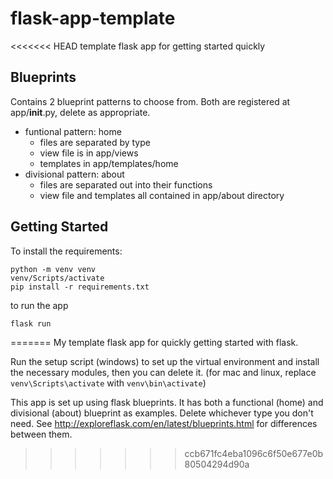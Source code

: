 # flask-app-template
<<<<<<< HEAD
template flask app for getting started quickly

## Blueprints
Contains 2 blueprint patterns to choose from. Both are registered at app/__init__.py, delete as appropriate.
* funtional pattern: home 
  * files are separated by type
  * view file is in app/views 
  * templates in app/templates/home
* divisional pattern: about
  * files are separated out into their functions
  * view file and templates all contained in app/about directory

## Getting Started
To install the requirements:
```
python -m venv venv
venv/Scripts/activate
pip install -r requirements.txt
```
to run the app
```
flask run
```
=======
My template flask app for quickly getting started with flask.

Run the setup script (windows) to set up the virtual environment and install the necessary modules, then you can delete it. 
(for mac and linux, replace `venv\Scripts\activate` with `venv\bin\activate`)

This app is set up using flask blueprints.
It has both a functional (home) and divisional (about) blueprint as examples. 
Delete whichever type you don't need.
See http://exploreflask.com/en/latest/blueprints.html for differences between them.
>>>>>>> ccb671fc4eba1096c6f50e677e0b80504294d90a
